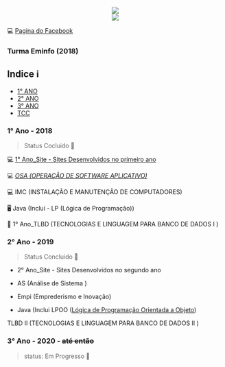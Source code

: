 
<p align="center"><img src="https://user-images.githubusercontent.com/47475949/83263593-40591380-a195-11ea-8183-d2090e8f8888.jpg"/><br/>
<img src = "https://user-images.githubusercontent.com/47475949/83267211-43a2ce00-a19a-11ea-8dd7-ec35aa38203b.jpeg"/></p>

:computer: [Pagina do Facebook](https://www.facebook.com/etec.pedroferreiraalves.1) 

### Turma Eminfo (2018)

## Indice  ℹ
- [1° ANO](#1-ano---2018)
- [2° ANO](#2-ano---2019)
- [3° ANO](#3-ano---2020---até-então)
- [TCC](https://github.com/Ruh-Marcondes/TCC) 

###  1° Ano - 2018

> Status Cocluido :battery:

:computer: [1° Ano_Site - Sites Desenvolvidos no primeiro ano](https://github.com/Ruh-Marcondes/Etec/tree/master/1°%20Ano_Site)


:computer: <i>[OSA (OPERAÇÃO DE SOFTWARE APLICATIVO)](https://github.com/Ruh-Marcondes/Etec/tree/master/OSA)</i>

:computer: IMC (INSTALAÇÃO E MANUTENÇÃO DE COMPUTADORES)

:desktop_computer: Java (Inclui - LP (Lógica de Programação))

:floppy_disk:	 1° Ano_TLBD (TECNOLOGIAS E LINGUAGEM PARA BANCO DE DADOS I )

### 2° Ano - 2019

> Status Concluido :battery:

* 2° Ano_Site - Sites Desenvolvidos no segundo ano 

* AS (Análise de Sistema )

* Empi (Emprederismo e Inovação)

* Java (Inclui LPOO ([Lógica de Programação Orientada a Objeto]())

TLBD II   (TECNOLOGIAS E LINGUAGEM PARA BANCO DE DADOS II )

### 3° Ano - 2020 - ~~até então~~ 
> status: Em Progresso :electric_plug:
